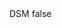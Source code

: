 <?xml version="1.0" encoding="UTF-8"?>
<CustomMetadata xmlns="http://soap.sforce.com/2006/04/metadata">
    <label>DSM</label>
    <protected>false</protected>
</CustomMetadata>
